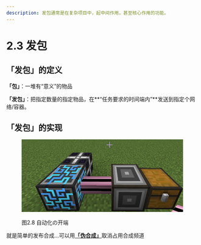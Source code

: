 ```yaml
---
description: 发包通常是在复杂项目中，起中间作用，甚至核心作用的功能。
---
```


# 2.3 发包

## 「发包」的定义

**「包」**：一堆有“意义”的物品

**「发包」**：把指定数量的指定物品，在**“任务要求的时间端内”**发送到指定个网络/容器。

## 「发包」的实现 <a href="#_toc137910912" id="_toc137910912"></a>

<figure><img src="../.gitbook/assets/image (3).png" alt=""><figcaption><p>图2.8 自动化の开端</p></figcaption></figure>

就是简单的发布合成…可以用[**「伪合成」**](../3-实例/3.1-伪合成（高级发包）.md)取消占用合成频道
